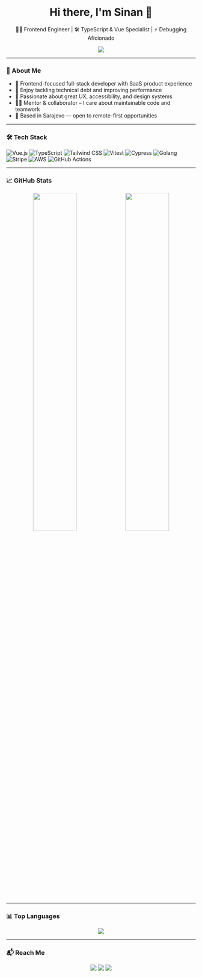 <h1 align="center">Hi there, I'm Sinan 👋</h1>
<p align="center">
  🧑‍💻 Frontend Engineer | 🛠️ TypeScript & Vue Specialist | ⚡ Debugging Aficionado
</p>

<p align="center">
  <img src="https://readme-typing-svg.demolab.com?font=Fira+Code&size=22&pause=1000&center=true&vCenter=true&width=435&lines=Building+modern+frontend+apps...;Loving+clean+code+and+UX;Always+learning+new+things!" />
</p>

---

### 🚀 About Me

- 💼 Frontend-focused full-stack developer with SaaS product experience  
- 🧠 Enjoy tackling technical debt and improving performance  
- 💬 Passionate about great UX, accessibility, and design systems  
- 🧑‍🏫 Mentor & collaborator – I care about maintainable code and teamwork  
- 📍 Based in Sarajevo — open to remote-first opportunities

---

### 🛠️ Tech Stack

![Vue.js](https://img.shields.io/badge/-Vue.js-4FC08D?style=for-the-badge&logo=vue.js&logoColor=white)
![TypeScript](https://img.shields.io/badge/-TypeScript-3178C6?style=for-the-badge&logo=typescript&logoColor=white)
![Tailwind CSS](https://img.shields.io/badge/-Tailwind-38B2AC?style=for-the-badge&logo=tailwind-css&logoColor=white)
![Vitest](https://img.shields.io/badge/-Vitest-6E40C9?style=for-the-badge&logo=vitest&logoColor=white)
![Cypress](https://img.shields.io/badge/-Cypress-17202C?style=for-the-badge&logo=cypress&logoColor=white)
![Golang](https://img.shields.io/badge/-Golang-00ADD8?style=for-the-badge&logo=go&logoColor=white)
![Stripe](https://img.shields.io/badge/-Stripe-008CDD?style=for-the-badge&logo=stripe&logoColor=white)
![AWS](https://img.shields.io/badge/-AWS-232F3E?style=for-the-badge&logo=amazon-aws)
![GitHub Actions](https://img.shields.io/badge/-GitHub_Actions-2088FF?style=for-the-badge&logo=github-actions&logoColor=white)

---

### 📈 GitHub Stats

<p align="center">
  <img src="https://github-readme-stats.vercel.app/api?username=sinansubara&show_icons=true&include_all_commits=true&count_private=true&theme=ocean_dark&hide_border=true&custom_title=GitHub%20Stats" width="48%" />
  <img src="https://github-readme-streak-stats.herokuapp.com/?user=sinansubara&theme=github-dark&hide_border=true" width="48%" />
</p>

---

### 📊 Top Languages

<p align="center">
  <img src="https://github-readme-stats.vercel.app/api/top-langs/?username=sinansubara&layout=compact&theme=ocean_dark&hide_border=true&langs_count=6" />
</p>

---

### 📬 Reach Me

<p align="center">
  <a href="mailto:sinan.subara@gmail.com"><img src="https://img.shields.io/badge/-Email-D14836?style=for-the-badge&logo=gmail&logoColor=white" /></a>
  <a href="https://www.linkedin.com/in/sinansubara/"><img src="https://img.shields.io/badge/-LinkedIn-0077B5?style=for-the-badge&logo=linkedin&logoColor=white" /></a>
  <a href="https://github.com/sinansubara"><img src="https://img.shields.io/badge/-GitHub-181717?style=for-the-badge&logo=github&logoColor=white" /></a>
</p>
